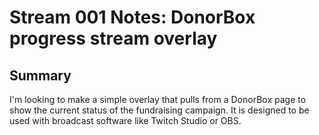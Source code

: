 # Stream 001 Notes: DonorBox progress stream overlay

## Summary

I'm looking to make a simple overlay that pulls from a DonorBox page to show the current status of the fundraising campaign. It is designed to be used with broadcast software like Twitch Studio or OBS.
